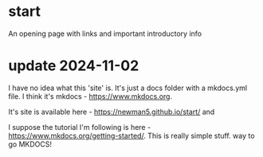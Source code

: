 # start
An opening page with links and important introductory info

# update 2024-11-02
I have no idea what this 'site' is.  It's just a docs folder with a mkdocs.yml file.  I think it's mkdocs - https://www.mkdocs.org. 

It's site is available here - https://newman5.github.io/start/ and

I suppose the tutorial I'm following is here - https://www.mkdocs.org/getting-started/.  This is really simple stuff.  way to go MKDOCS!
